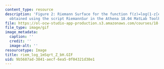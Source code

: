 ```yaml
---
content_type: resource
description: 'Figure 2: Riemann Surface for the function f(z)=log(1-z[exp]1/2). Picture
  obtained using the script RiemannSur in the Athena 18.04 MatLab Toolkit.'
file: https://ol-ocw-studio-app-production.s3.amazonaws.com/courses/18-04-complex-variables-with-applications-fall-1999/9b5687ad3841aecf6ea50f04321d38e1_riem_log_1mSqrt_Z_bH.GIF
file_type: image/gif
image_metadata:
  caption: ''
  credit: ''
  image-alt: ''
resourcetype: Image
title: riem_log_1mSqrt_Z_bH.GIF
uid: 9b5687ad-3841-aecf-6ea5-0f04321d38e1
---
```

